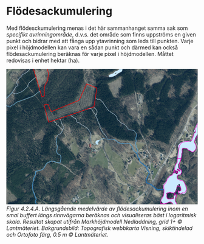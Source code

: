 # Flödesackumulering

Med flödesckumulering menas i det här sammanhanget samma sak som *specifikt
avrinningområde*, d.v.s. det område som finns uppströms en given punkt och
bidrar med att fånga upp ytavrinning som leds till punkten. Varje pixel i
höjdmodellen kan vara en sådan punkt och därmed kan också flödesackumulering
beräknas för varje pixel i höjdmodellen. Måttet redovisas i enhet hektar (ha).

![](../../img/out-fp-flowacc.jpg)
*Figur 4.2.4.A. Längsgående medelvärde av flödesackumulering inom en smal
buffert längs rinnvägarna beräknas och visualiseras bäst i logaritmisk skala.
Resultat skapat utifrån Markhöjdmodell Nedladdning, grid 1+ © Lantmäteriet.
Bakgrundsbild: Topografisk webbkarta Visning, skiktindelad och Ortofoto färg,
0.5 m © Lantmäteriet.*

